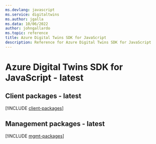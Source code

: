 ```yaml
---
ms.devlang: javascript
ms.service: digitaltwins
ms.author: jgalla
ms.data: 10/06/2022
author: johngallardo
ms.topic: reference
title: Azure Digital Twins SDK for JavaScript
description: Reference for Azure Digital Twins SDK for JavaScript
---
```

# Azure Digital Twins SDK for JavaScript - latest

## Client packages - latest
[!INCLUDE [client-packages](digital-twins-client-index.md)]
## Management packages - latest
[!INCLUDE [mgmt-packages](digital-twins-mgmt-index.md)]
